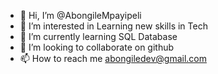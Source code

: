 - 👋 Hi, I’m @AbongileMpayipeli
- 👀 I’m interested in Learning new skills in Tech
- 🌱 I’m currently learning SQL Database
- 💞️ I’m looking to collaborate on github
- 📫 How to reach me abongiledev@gmail.com

<!---
AbongileMpayipeli/AbongileMpayipeli is a ✨ special ✨ repository because its `README.md` (this file) appears on your GitHub profile.
You can click the Preview link to take a look at your changes.
--->
